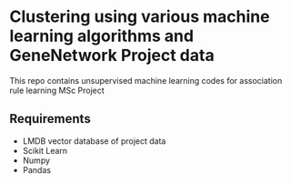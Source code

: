 # Clustering using various machine learning algorithms and GeneNetwork Project data
This repo contains unsupervised machine learning codes for association rule learning MSc Project
## Requirements
- LMDB vector database of project data
- Scikit Learn
- Numpy
- Pandas
